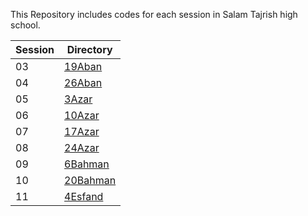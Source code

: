 This Repository includes codes for each session in Salam Tajrish high school.

| Session | Directory |
|---------|-----------|
| 03      | [19Aban](03-19Aban/)    |
| 04      | [26Aban](04-26Aban/)    |
| 05      | [3Azar](05-3Azar/)     |
| 06      | [10Azar](06-10Azar/)    |
| 07      | [17Azar](07-17Azar/)    |
| 08      | [24Azar](08-24Azar/)    |
| 09      | [6Bahman](09-6Bahman/)    |
| 10      | [20Bahman](10-20Bahman/)    |
| 11      | [4Esfand](11-4Esfand/)    |
